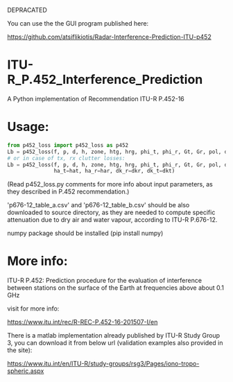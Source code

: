 DEPRACATED

You can use the the GUI program published here:

https://github.com/atsiflikiotis/Radar-Interference-Prediction-ITU-p452


# ITU-R_P.452_Interference_Prediction
A Python implementation of Recommendation ITU-R P.452-16



# Usage:

```python
from p452_loss import p452_loss as p452
Lb = p452_loss(f, p, d, h, zone, htg, hrg, phi_t, phi_r, Gt, Gr, pol, dct, dcr, DN, N0, pressure, temp)
# or in case of tx, rx clutter losses:
Lb = p452_loss(f, p, d, h, zone, htg, hrg, phi_t, phi_r, Gt, Gr, pol, dct, dcr, DN, N0, pressure, temp,
               ha_t=hat, ha_r=har, dk_r=dkr, dk_t=dkt)

```
(Read p452_loss.py comments for more info about input parameters, as they described in P.452 recommendation.)


'p676-12_table_a.csv' and 'p676-12_table_b.csv' should be also downloaded to source directory, as they are needed to compute specific attenuation due to dry air and water vapour, according to ITU-R P.676-12. 

numpy package should be installed (pip install numpy)




# More info:
ITU-R P.452: Prediction procedure for the evaluation of interference between stations on the surface of the Earth at frequencies above about 0.1 GHz

visit for more info: 

https://www.itu.int/rec/R-REC-P.452-16-201507-I/en


There is a matlab implementation already published by ITU-R Study Group 3, you can download it from below url (validation examples also provided in the site):

https://www.itu.int/en/ITU-R/study-groups/rsg3/Pages/iono-tropo-spheric.aspx
